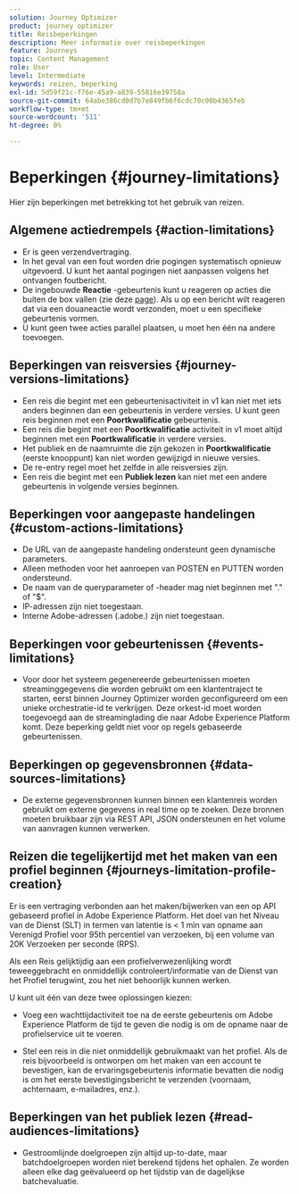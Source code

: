 ```yaml
---
solution: Journey Optimizer
product: journey optimizer
title: Reisbeperkingen
description: Meer informatie over reisbeperkingen
feature: Journeys
topic: Content Management
role: User
level: Intermediate
keywords: reizen, beperking
exl-id: 5d59f21c-f76e-45a9-a839-55816e39758a
source-git-commit: 64abe386cd0d7b7e849fb6f6cdc70c00b4365feb
workflow-type: tm+mt
source-wordcount: '511'
ht-degree: 0%

---
```


# Beperkingen {#journey-limitations}

Hier zijn beperkingen met betrekking tot het gebruik van reizen.

## Algemene actiedrempels {#action-limitations}

* Er is geen verzendvertraging. 
* In het geval van een fout worden drie pogingen systematisch opnieuw uitgevoerd. U kunt het aantal pogingen niet aanpassen volgens het ontvangen foutbericht. 
* De ingebouwde **Reactie** -gebeurtenis kunt u reageren op acties die buiten de box vallen (zie deze [page](../building-journeys/reaction-events.md)). Als u op een bericht wilt reageren dat via een douaneactie wordt verzonden, moet u een specifieke gebeurtenis vormen. 
* U kunt geen twee acties parallel plaatsen, u moet hen één na andere toevoegen.

## Beperkingen van reisversies {#journey-versions-limitations}

* Een reis die begint met een gebeurtenisactiviteit in v1 kan niet met iets anders beginnen dan een gebeurtenis in verdere versies. U kunt geen reis beginnen met een **Poortkwalificatie** gebeurtenis.
* Een reis die begint met een **Poortkwalificatie** activiteit in v1 moet altijd beginnen met een **Poortkwalificatie** in verdere versies.
* Het publiek en de naamruimte die zijn gekozen in **Poortkwalificatie** (eerste knooppunt) kan niet worden gewijzigd in nieuwe versies.
* De re-entry regel moet het zelfde in alle reisversies zijn.
* Een reis die begint met een **Publiek lezen** kan niet met een andere gebeurtenis in volgende versies beginnen.

## Beperkingen voor aangepaste handelingen {#custom-actions-limitations}

* De URL van de aangepaste handeling ondersteunt geen dynamische parameters. 
* Alleen methoden voor het aanroepen van POSTEN en PUTTEN worden ondersteund. 
* De naam van de queryparameter of -header mag niet beginnen met &quot;.&quot; of &quot;$&quot;. 
* IP-adressen zijn niet toegestaan. 
* Interne Adobe-adressen (.adobe.) zijn niet toegestaan.

## Beperkingen voor gebeurtenissen {#events-limitations}

* Voor door het systeem gegenereerde gebeurtenissen moeten streaminggegevens die worden gebruikt om een klantentraject te starten, eerst binnen Journey Optimizer worden geconfigureerd om een unieke orchestratie-id te verkrijgen. Deze orkest-id moet worden toegevoegd aan de streaminglading die naar Adobe Experience Platform komt. Deze beperking geldt niet voor op regels gebaseerde gebeurtenissen.

## Beperkingen op gegevensbronnen {#data-sources-limitations}

* De externe gegevensbronnen kunnen binnen een klantenreis worden gebruikt om externe gegevens in real time op te zoeken. Deze bronnen moeten bruikbaar zijn via REST API, JSON ondersteunen en het volume van aanvragen kunnen verwerken.

## Reizen die tegelijkertijd met het maken van een profiel beginnen {#journeys-limitation-profile-creation}

Er is een vertraging verbonden aan het maken/bijwerken van een op API gebaseerd profiel in Adobe Experience Platform. Het doel van het Niveau van de Dienst (SLT) in termen van latentie is &lt; 1 min van opname aan Verenigd Profiel voor 95th percentiel van verzoeken, bij een volume van 20K Verzoeken per seconde (RPS).

Als een Reis gelijktijdig aan een profielverwezenlijking wordt teweeggebracht en onmiddellijk controleert/informatie van de Dienst van het Profiel terugwint, zou het niet behoorlijk kunnen werken.

U kunt uit één van deze twee oplossingen kiezen:

* Voeg een wachttijdactiviteit toe na de eerste gebeurtenis om Adobe Experience Platform de tijd te geven die nodig is om de opname naar de profielservice uit te voeren.

* Stel een reis in die niet onmiddellijk gebruikmaakt van het profiel. Als de reis bijvoorbeeld is ontworpen om het maken van een account te bevestigen, kan de ervaringsgebeurtenis informatie bevatten die nodig is om het eerste bevestigingsbericht te verzenden (voornaam, achternaam, e-mailadres, enz.).

## Beperkingen van het publiek lezen {#read-audiences-limitations}

* Gestroomlijnde doelgroepen zijn altijd up-to-date, maar batchdoelgroepen worden niet berekend tijdens het ophalen. Ze worden alleen elke dag geëvalueerd op het tijdstip van de dagelijkse batchevaluatie.
